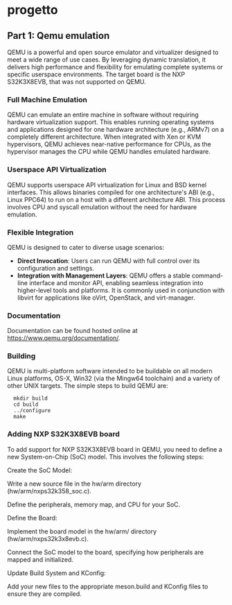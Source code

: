 # progetto
## Part 1: Qemu emulation

QEMU is a powerful and open source emulator and virtualizer designed to meet a wide range of use cases. By leveraging dynamic translation, it delivers high performance and flexibility for emulating complete systems or specific userspace environments. The target board is the NXP S32K3X8EVB, that was not supported on QEMU.

### Full Machine Emulation
QEMU can emulate an entire machine in software without requiring hardware virtualization support. This enables running operating systems and applications designed for one hardware architecture (e.g., ARMv7) on a completely different architecture. When integrated with Xen or KVM hypervisors, QEMU achieves near-native performance for CPUs, as the hypervisor manages the CPU while QEMU handles emulated hardware.

### Userspace API Virtualization
QEMU supports userspace API virtualization for Linux and BSD kernel interfaces. This allows binaries compiled for one architecture's ABI (e.g., Linux PPC64) to run on a host with a different architecture ABI. This process involves CPU and syscall emulation without the need for hardware emulation.

### Flexible Integration
QEMU is designed to cater to diverse usage scenarios:
- **Direct Invocation**: Users can run QEMU with full control over its configuration and settings.
- **Integration with Management Layers**: QEMU offers a stable command-line interface and monitor API, enabling seamless integration into higher-level tools and platforms. It is commonly used in conjunction with libvirt for applications like oVirt, OpenStack, and virt-manager.

### Documentation
Documentation can be found hosted online at https://www.qemu.org/documentation/.

### Building

QEMU is multi-platform software intended to be buildable on all modern
Linux platforms, OS-X, Win32 (via the Mingw64 toolchain) and a variety
of other UNIX targets. The simple steps to build QEMU are:

```shell
  mkdir build
  cd build
  ../configure
  make
```

### Adding NXP S32K3X8EVB board

To add support for NXP S32K3X8EVB board in QEMU, you need to define a new System-on-Chip (SoC) model. This involves the following steps:

Create the SoC Model:

Write a new source file in the hw/arm directory (hw/arm/nxps32k358_soc.c).

Define the peripherals, memory map, and CPU for your SoC.

Define the Board:

Implement the board model in the hw/arm/ directory (hw/arm/nxps32k3x8evb.c).

Connect the SoC model to the board, specifying how peripherals are mapped and initialized.

Update Build System and KConfig:

Add your new files to the appropriate meson.build and KConfig files to ensure they are compiled.

